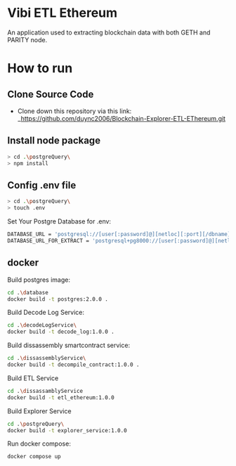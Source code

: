 # Vibi ETL Ethereum
An application used to extracting blockchain data with both GETH and PARITY node.

# How to run

## Clone Source Code
- Clone down this repository via this link: _https://github.com/duync2006/Blockchain-Explorer-ETL-EThereum.git
  
## Install node package 
```bash
> cd .\postgreQuery\
> npm install
```

## Config .env file
```bash
> cd .\postgreQuery\
> touch .env
```
Set Your Postgre Database for .env: 

```bash
DATABASE_URL = 'postgresql://[user[:password]@][netloc][:port][/dbname][?param1=value1&...]'
DATABASE_URL_FOR_EXTRACT = 'postgresql+pg8000://[user[:password]@][netloc][:port][/dbname][?param1=value1&...]'
```

## docker
Build postgres image: 
```bash
cd .\database 
docker build -t postgres:2.0.0 .
```
Build Decode Log Service: 
```bash
cd .\decodeLogService\
docker build -t decode_log:1.0.0 .
```

Build dissassembly smartcontract service: 

```bash
cd .\dissassemblyService\
docker build -t decompile_contract:1.0.0 .
```

Build ETL Service
```bash
cd .\dissassamblyService
docker build -t etl_ethereum:1.0.0
```
Build Explorer Service
```bash
cd .\postgreQuery\
docker build -t explorer_service:1.0.0
```

Run docker compose: 
```bash
docker compose up
```



